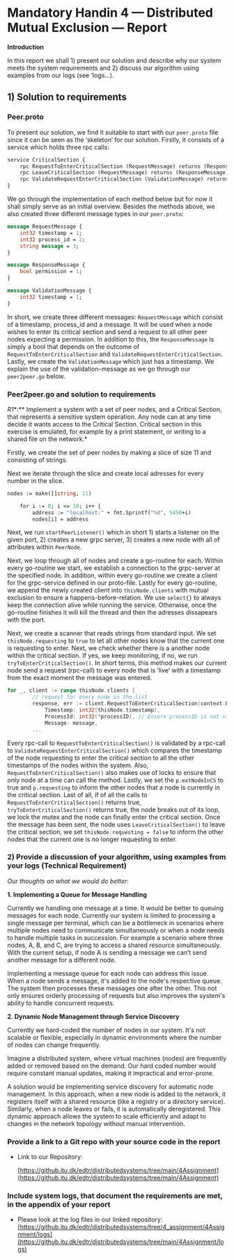 # Mandatory Handin 4 — Distributed Mutual Exclusion — Report

************************Introduction************************

In this report we shall 1) present our solution and describe why our system meets the system requirements and 2) discuss our algorithm using examples from our logs  (see ‘logs…).

## **1) Solution to requirements**

### **************Peer.proto**************

To present our solution, we find it suitable to start with our `peer.proto` file since it can be seen as the ‘skeleton’ for our solution. Firstly, it consists of a service which holds three rpc calls:

```protobuf
service CriticalSection {
	rpc RequestToEnterCriticalSection (RequestMessage) returns (ResponseMessage);
	rpc LeaveCriticalSection (RequestMessage) returns (ResponseMessage);
	rpc ValidateRequestEnterCriticalSection (ValidationMessage) returns (ResponseMessage);
}
```

We go through the implementation of each method below but for now it shall simply serve as an initial overview. Besides the methods above, we also created three different message types in our `peer.proto`:

```protobuf
message RequestMessage {
    int32 timestamp = 1;
    int32 process_id = 2;
    string message = 3;
}

message ResponseMessage {
    bool permission = 1;
}

message ValidationMessage {
    int32 timestamp = 1;
}
```

In short, we create three different messages: `RequestMessage` which consist of a timestamp, process_id and a message. It will be used when a node wishes to enter its critical section and send a request to all other peer nodes  expecting a permission. In addition to this, the `ResponseMessage` is simply a bool that depends on the outcome of `RequestToEnterCriticalSection` and `ValidateRequestEnterCriticalSection`. Lastly, we create the `ValidationMessage` which just has a timestamp. We explain the use of the validation-message as we go through our `peer2peer.go` below.

### **************Peer2peer.go and solution to requirements**************

*R1**:** Implement a system with a set of peer nodes, and a Critical Section, that represents a sensitive system operation. Any node can at any time decide it wants access to the Critical Section. Critical section in this exercise is emulated, for example by a print statement, or writing to a shared file on the network.*

Firstly, we create the set of peer nodes by making a slice of size 11 and consisting of strings.

Next we iterate through the slice and create local adresses for every number in the slice.

```protobuf
nodes := make([]string, 11)

	for i := 0; i <= 10; i++ {
		address := "localhost:" + fmt.Sprintf("%d", 5450+i)
		nodes[i] = address
```

Next, we run `startPeerListener()` which in short 1) starts a listener on the given port, 2) creates a new grpc server, 3) creates a new node with all of attributes within `PeerNode`.

Next, we loop through all of nodes and create a go-routine for each. Within every go-routine we start, we establish a connection to the grpc-server at the specified node. In addition, within every go-routine we create a client for the grpc-service defined in our proto-file. Lastly for every go-routine, we append the newly created client into `thisNode.clients` with mutual exclusion to ensure a happens-before-relation. We use `select{}` to always keep the connection alive while running the service. Otherwise, once the go-routine finishes it will kill the  thread and then the adresses dissapears with the port. 

Next, we create a scanner that reads strings from standard input. We set `thisNode.requesting` to `true` to let all other nodes know that the current one is requesting to enter. Next, we check whether there is a another node within the critical section. If yes, we keep monitoring, if no, we run `tryToEnterCriticalSection()`.  In short terms, this method makes our current node send a request (rpc-call) to every node that is ‘live’ with a timestamp from the exact moment the message was entered. 

```go
for _, client := range thisNode.clients {
		// request for every node in the list
		response, err := client.RequestToEnterCriticalSection(context.Background(), &proto.RequestMessage{
			Timestamp: int32(thisNode.timestamp),
			ProcessId: int32(*processID), // Ensure processID is not nil and is a pointer
			Message: message,
		...
```

Every rpc-call to `RequestToEnterCriticalSection()` is validated by a rpc-call to `ValidateRequestEnterCriticalSection()` which compares the timestamp of the node requesting to enter the critical section to all the other timestamps of the nodes within the system. Also, `RequestToEnterCriticalSection()` also makes use of locks to ensure that only node at a time can call the method. Lastly, we set the `p.extNodeInCS` to true and `p.requesting` to inform the other nodes that a node is currently in the critical section. Last of all, if of all the calls to `RequestToEnterCriticalSection()` returns true, `tryToEnterCriticalSection()` returns true, the node breaks out of its loop, we lock the mutex and the node can finally enter the  critical section. Once the message has been sent, the node uses `LeaveCriticalSection()` to leave the critical section, we set `thisNode.requesting = false` to inform the other nodes that the current one is no longer requesting to enter.

### 2) Provide a discussion of your algorithm, using examples from your logs (Technical Requirement)

*Our thoughts on what we would do better*:

**1. Implementing a Queue for Message Handling**

Currently we handling one message at a time. It would be better to queuing messages for each node. Currently our system is limited to processing a single message per terminal, which can be a bottleneck in scenarios where multiple nodes need to communicate simultaneously or when a node needs to handle multiple tasks in succession. For example a scenario where three nodes, A, B, and C, are trying to access a shared resource simultaneously. With the current setup, if node A is sending a message we can’t send another message for a different node. 

Implementing a message queue for each node can address this issue. When a node sends a message, it's added to the node's respective queue. The system then processes these messages one after the other. This not only ensures orderly processing of requests but also improves the system's ability to handle concurrent requests.

**2. Dynamic Node Management through Service Discovery**

Currently we hard-coded the number of nodes in our system. It's not scalable or flexible, especially in dynamic environments where the number of nodes can change frequently.

Imagine a distributed system, where virtual machines (nodes) are frequently added or removed based on the demand. Our hard coded number would require constant manual updates, making it impractical and error-prone.

A solution would be implementing service discovery for automatic node management. In this approach, when a new node is added to the network, it registers itself with a shared resource (like a registry or a directory service). Similarly, when a node leaves or fails, it is automatically deregistered. This dynamic approach allows the system to scale efficiently and adapt to changes in the network topology without manual intervention.

### Provide a link to a Git repo with your source code in the report

- Link to our Repository:
    
    [https://github.itu.dk/edtr/distributedsystems/tree/main/4Assignment](https://github.itu.dk/edtr/distributedsystems/tree/main/4Assignment)
    

### Include system logs, that document the requirements are met, in the appendix of your report

- Please look at the log files in our linked repository:
[https://github.itu.dk/edtr/distributedsystems/tree/4_assignment/4Assignment/logs](https://github.itu.dk/edtr/distributedsystems/tree/main/4Assignment/logs)